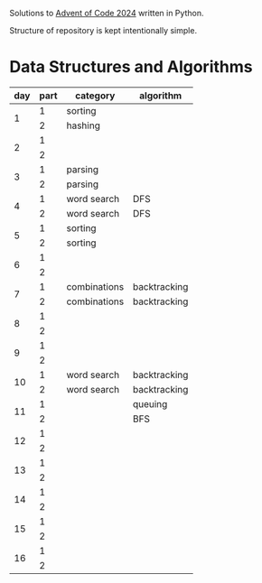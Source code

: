 Solutions to [Advent of Code 2024](https://adventofcode.com/2024/) written in Python.

Structure of repository is kept intentionally simple.

# Data Structures and Algorithms
<table>
    <thead>
        <tr>
            <th>day</th>             <th>part</th>         <th>category</th>         <th>algorithm</th>
        </tr>
    </thead>
    <tbody>
        <tr>  <!-- day 1 -->
            <td rowspan=2> 1 </td>     <td> 1</td>         <td> sorting </td>
        </tr>
        <tr>  <!-- day 2 -->
            <td> 2 </td>
            <td> hashing </td>
        </tr>
        <tr>
            <td rowspan=2> 2 </td>
            <td> 1</td>
        </tr>
        <tr>
            <td> 2 </td>
        </tr>
        <tr> <!-- day 3 -->
            <td rowspan=2> 3 </td>
            <td> 1 </td>
            <td> parsing  </td>
        </tr>
        <tr>
            <td> 2 </td>
            <td> parsing </td>
        </tr>
        <tr> <!-- day 4 -->
            <td rowspan=2> 4 </td>
            <td> 1 </td>
            <td> word search  </td>
            <td> DFS  </td>
        </tr>
        <tr>
            <td> 2 </td>
            <td> word search  </td>
            <td> DFS  </td>
        </tr>
        <tr> <!-- day 5 -->
            <td rowspan=2> 5 </td>
            <td> 1 </td>
            <td> sorting  </td>
        </tr>
        <tr>
            <td> 2 </td>
            <td> sorting  </td>
        </tr>
        <tr> <!-- day 6 -->
            <td rowspan=2> 6 </td>
            <td> 1 </td>
        </tr>
        <tr>
            <td> 2 </td>
        </tr>
        <tr> <!-- day 7 -->
            <td rowspan=2> 7 </td>
            <td> 1 </td>
            <td> combinations </td>
            <td> backtracking </td>
        </tr>
        <tr>
            <td> 2 </td>
            <td> combinations </td>
            <td> backtracking </td>
        </tr>
        <tr> <!-- day 8 -->
            <td rowspan=2> 8 </td>
            <td> 1 </td>
        </tr>
        <tr>
            <td> 2 </td>
        </tr>
        <tr> <!-- day 9 -->
            <td rowspan=2> 9 </td>
            <td> 1 </td>
        </tr>
        <tr>
            <td> 2 </td>
        </tr>
        <tr> <!-- day 10 -->
            <td rowspan=2> 10 </td>
            <td> 1 </td>
            <td> word search </td>
            <td> backtracking </td>
        </tr>
        <tr>
            <td> 2 </td>
            <td> word search </td>
            <td> backtracking </td>
        </tr>
        <tr> <!-- day 11 -->
            <td rowspan=2> 11 </td>
            <td> 1 </td>
            <td> </td>
            <td> queuing </td>
        </tr>
        <tr>
            <td> 2 </td>
            <td> </td>
            <td> BFS </td>
        </tr>
        <tr> <!-- day 12 -->
            <td rowspan=2> 12 </td>
            <td> 1 </td>
            <td> </td>
            <td> </td>
        </tr>
        <tr>
            <td> 2 </td>
            <td> </td>
            <td> </td>
        </tr>
        <tr> <!-- day 13 -->
            <td rowspan=2> 13 </td>
            <td> 1 </td>
            <td> </td>
            <td> </td>
        </tr>
        <tr>
            <td> 2 </td>
            <td> </td>
            <td> </td>
        </tr>
        <tr> <!-- day 14 -->
            <td rowspan=2> 14 </td>
            <td> 1 </td>
            <td> </td>
            <td> </td>
        </tr>
        <tr>
            <td> 2 </td>
            <td> </td>
            <td> </td>
        </tr>
        <tr> <!-- day 15 -->
            <td rowspan=2> 15 </td>
            <td> 1 </td>
            <td> </td>
            <td> </td>
        </tr>
        <tr>
            <td> 2 </td>
            <td> </td>
            <td> </td>
        </tr>
        <tr> <!-- day 16 -->
            <td rowspan=2> 16 </td>
            <td> 1 </td>
            <td> </td>
            <td> </td>
        </tr>
        <tr>
            <td> 2 </td>
            <td> </td>
            <td> </td>
        </tr>
    </tbody>
</table>
